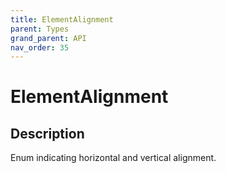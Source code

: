 ```yaml
---
title: ElementAlignment
parent: Types
grand_parent: API
nav_order: 35
---
```


# ElementAlignment

## Description

Enum indicating horizontal and vertical alignment.
